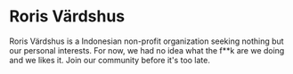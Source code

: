 # Roris Värdshus

Roris Värdshus is a Indonesian non-profit organization seeking nothing but our personal interests. For now, we had no idea what the f**k are we doing and we likes it. Join our community before it's too late.
